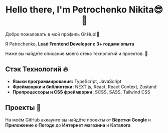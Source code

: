 <h1 align="center">Hello there, I'm Petrochenko Nikita😎👋</h1>

Добро пожаловать в мой профиль GitHub!👋 <br>

Я Petrochenko, **Lead Frontend Developer с 3+ годами опыта** <br>

Ниже вы найдете описание моего стека технологий и проектов. 🙂

## Стэк Технологий 🔥

- **Языки программирования:** TypeScript, JavaScript
- **Фреймворки и библиотеки:** NEXT.js, React, React Context, Zustand
- **Препроцессоры и CSS фреймворки:** SCSS, SASS, Tailwind CSS

## Проекты 🚀

На моём GitHub аккаунте вы найдёте проекты от **Вёрстки Google** и **Приложение о Погоде** до **Интернет магазина** и **Каталога**
